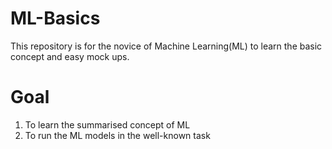 # ML-Basics
This repository is for the novice of Machine Learning(ML) to learn the basic concept and easy mock ups.

# Goal
1. To learn the summarised concept of ML
2. To run the ML models in the well-known task
